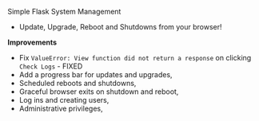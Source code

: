 Simple Flask System Management
- Update, Upgrade, Reboot and Shutdowns from your browser!

**Improvements**
- Fix `ValueError: View function did not return a response` on clicking `Check Logs` - FIXED
- Add a progress bar for updates and upgrades,
- Scheduled reboots and shutdowns,
- Graceful browser exits on shutdown and reboot,
- Log ins and creating users,
- Administrative privileges,
